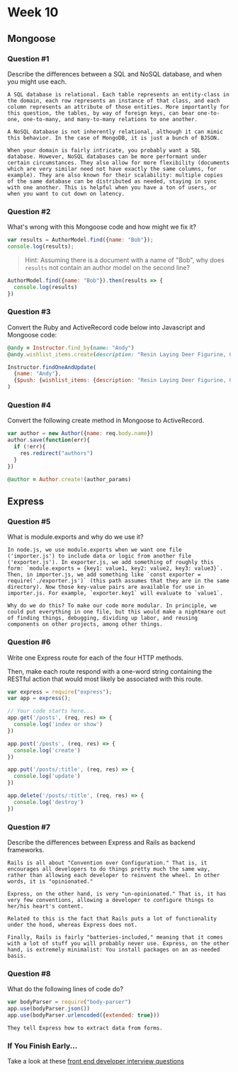 # Week 10

## Mongoose

### Question #1

Describe the differences between a SQL and NoSQL database, and when you might use each.

```text
A SQL database is relational. Each table represents an entity-class in the domain, each row represents an instance of that class, and each column represents an attribute of those entities. More importantly for this question, the tables, by way of foreign keys, can bear one-to-one, one-to-many, and many-to-many relations to one another.

A NoSQL database is not inherently relational, although it can mimic this behavior. In the case of MongoDB, it is just a bunch of BJSON.

When your domain is fairly intricate, you probably want a SQL database. However, NoSQL databases can be more performant under certain circumstances. They also allow for more flexibility (documents which are very similar need not have exactly the same columns, for example). They are also known for their scalability: multiple copies of the same database can be distributed as needed, staying in sync with one another. This is helpful when you have a ton of users, or when you want to cut down on latency.
```

### Question #2

What's wrong with this Mongoose code and how might we fix it?

```js
var results = AuthorModel.find({name: "Bob"});
console.log(results);
```

> Hint: Assuming there is a document with a name of "Bob", why does `results` not contain an author model on the second line?

```js
AuthorModel.find({name: "Bob"}).then(results => {
  console.log(results)
})
```

### Question #3

Convert the Ruby and ActiveRecord code below into Javascript and Mongoose code:

```rb
@andy = Instructor.find_by(name: "Andy")
@andy.wishlist_items.create(description: "Resin Laying Deer Figurine, Gold")
```

```js
Instructor.findOneAndUpdate(
  {name: "Andy"},
  {$push: {wishlist_items: {description: "Resin Laying Deer Figurine, Gold"}}}
)
```

### Question #4

Convert the following create method in Mongoose to ActiveRecord.

```js
var author = new Author({name: req.body.name})
author.save(function(err){
  if (!err){
    res.redirect("authors")
  }
})
```

```rb
@author = Author.create!(author_params)
```

## Express

### Question #5

What is module.exports and why do we use it?

```text
In node.js, we use module.exports when we want one file ('importer.js') to include data or logic from another file ('exporter.js'). In exporter.js, we add something of roughly this form: `module.exports = {key1: value1, key2: value2, key3: value3}`. Then, in importer.js, we add something like `const exporter = require('./exporter.js')` (this path assumes that they are in the same directory). Now those key-value pairs are available for use in importer.js. For example, `exporter.key1` will evaluate to `value1`.

Why do we do this? To make our code more modular. In principle, we could put everything in one file, but this would make a nightmare out of finding things, debugging, dividing up labor, and reusing components on other projects, among other things.
```

### Question #6

Write one Express route for each of the four HTTP methods.

Then, make each route respond with a one-word string containing the RESTful action that would most likely be associated with this route.

```js
var express = require("express");
var app = express();

// Your code starts here...
app.get('/posts', (req, res) => {
  console.log('index or show')
})

app.post('/posts', (req, res) => {
  console.log('create')
})

app.put('/posts/:title', (req, res) => {
  console.log('update')
})

app.delete('/posts/:title', (req, res) => {
  console.log('destroy')
})
```

### Question #7

Describe the differences between Express and Rails as backend frameworks.

```text
Rails is all about "Convention over Configuration." That is, it encourages all developers to do things pretty much the same way, rather than allowing each developer to reinvent the wheel. In other words, it is "opinionated."

Express, on the other hand, is very "un-opinionated." That is, it has very few conventions, allowing a developer to configure things to her/his heart's content.

Related to this is the fact that Rails puts a lot of functionality under the hood, whereas Express does not.

Finally, Rails is fairly "batteries-included," meaning that it comes with a lot of stuff you will probably never use. Express, on the other hand, is extremely minimalist: You install packages on an as-needed basis.
```

### Question #8

What do the following lines of code do?

```js
var bodyParser = require("body-parser")
app.use(bodyParser.json())
app.use(bodyParser.urlencoded({extended: true}))
```

```text
They tell Express how to extract data from forms.
```

### If You Finish Early...

Take a look at these [front end developer interview questions](https://github.com/h5bp/Front-end-Developer-Interview-Questions/blob/master/README.md)
